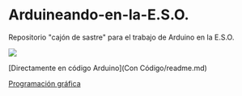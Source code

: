 # **Arduineando-en-la-E.S.O.**
Repositorio "cajón de sastre" para el trabajo de Arduino en la E.S.O.

![](https://i.blogs.es/71bd8f/650_1200/450_1000.jpg)

[Directamente en código Arduino](Con Código/readme.md)

[Programación gráfica](Gráfico/readme.md)
